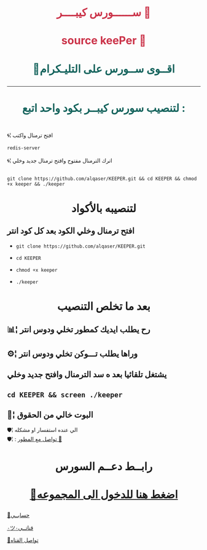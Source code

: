 # <p align="center" style="color:#cb3349" > ســــــورس كيبــــر 🍃
# <p align="center" style="color:#cb3349" > source keePer 🍃
 
# <p align="center" style="color: #14635c;" > 📣اقــوى ســورس على التليـكرام


***

# <p align="center" style="color: #14635c;" > لتنصيب سورس كيبــر بكود واحد اتبع :
 
<br>🌀¦ افتح ترمنال واكتب <br>
<br> `redis-server`<br>
<br>🌀¦ اترك الترمنال مفتوح وافتح ترمنال جديد وخلي<br>

<br>` git clone https://github.com/alqaser/KEEPER.git && cd KEEPER && chmod +x keeper && ./keeper `<br>

# <p align="center">لتنصيبه بالأكواد 
## افتح ترمنال وخلي الكود بعد كل كود انتر

-    `git clone https://github.com/alqaser/KEEPER.git` 

-    `cd KEEPER`

-    `chmod +x keeper`

-    `./keeper`

# <p align="center"> بعد ما تخلص التنصيب 


##  📊¦ رح يطلب ايديك كمطور تخلي ودوس انتر

##  ⚙️¦ وراها يطلب تـــوكن تخلي ودوس انتر

##  يشتغل تلقائيا بعد ه سد الترمنال وافتح جديد وخلي

##   `cd KEEPER && screen ./keeper`

##  💬¦ البوت خالي من الحقوق


🛡¦ الي عنده استفسار او مشكله <br>
🛡¦ : [تواصل مع المطور 🍃](https://telegram.me/llX8Xll)<br>


# <p align="center"> رابــط  دعــم السورس

  # <p align="center">[📨اضغط هنا للدخول الى المجموعه](https://t.me/keeper_ch)
  
  [📨حسابــي](https://telegram.me/karrar_alqaser) <br>
  
  [٠ツقناتــي٠](https://telegram.me/keeper_ch) <br>
  
  [📨تواصل القناه](https://t.me/lqlxlqlbot) <br>

